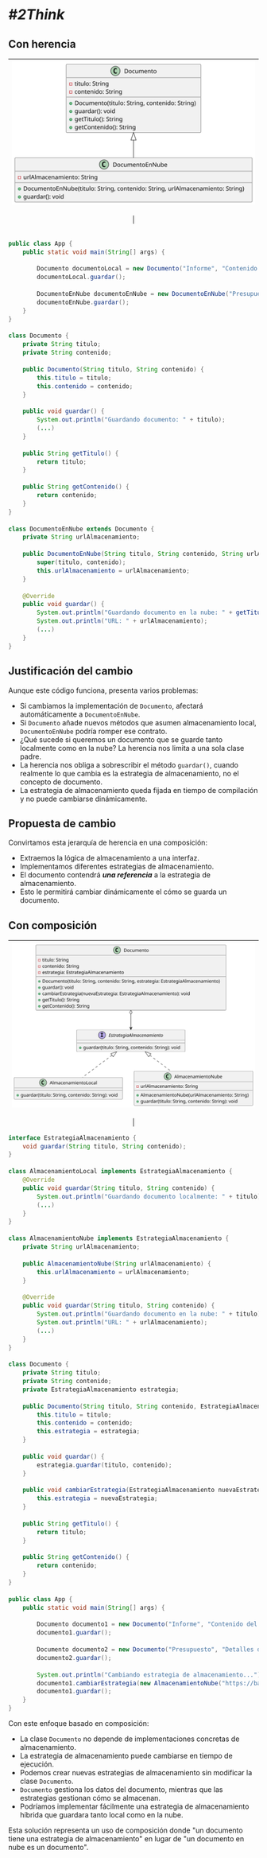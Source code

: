 # *#2Think*

## Con herencia

<div align=center>


|![](/images/modelosUML/ejemploHerenciaComposicionHERENCIA.svg)
|-
|

</div>

```java

public class App {
    public static void main(String[] args) {

        Documento documentoLocal = new Documento("Informe", "Contenido del informe");
        documentoLocal.guardar();
        
        DocumentoEnNube documentoEnNube = new DocumentoEnNube("Presupuesto", "Detalles del presupuesto", "https://cloud.example.com");
        documentoEnNube.guardar();
    }
}

class Documento {
    private String titulo;
    private String contenido;
    
    public Documento(String titulo, String contenido) {
        this.titulo = titulo;
        this.contenido = contenido;
    }
    
    public void guardar() {
        System.out.println("Guardando documento: " + titulo);
        (...)
    }
    
    public String getTitulo() {
        return titulo;
    }
    
    public String getContenido() {
        return contenido;
    }
}

class DocumentoEnNube extends Documento {
    private String urlAlmacenamiento;
    
    public DocumentoEnNube(String titulo, String contenido, String urlAlmacenamiento) {
        super(titulo, contenido);
        this.urlAlmacenamiento = urlAlmacenamiento;
    }
    
    @Override
    public void guardar() {
        System.out.println("Guardando documento en la nube: " + getTitulo());
        System.out.println("URL: " + urlAlmacenamiento);
        (...)
    }
}
```

## Justificación del cambio

Aunque este código funciona, presenta varios problemas:

- Si cambiamos la implementación de `Documento`, afectará automáticamente a `DocumentoEnNube`.
- Si `Documento` añade nuevos métodos que asumen almacenamiento local, `DocumentoEnNube` podría romper ese contrato.
- ¿Qué sucede si queremos un documento que se guarde tanto localmente como en la nube? La herencia nos limita a una sola clase padre.
- La herencia nos obliga a sobrescribir el método `guardar()`, cuando realmente lo que cambia es la estrategia de almacenamiento, no el concepto de documento.
- La estrategia de almacenamiento queda fijada en tiempo de compilación y no puede cambiarse dinámicamente.

## Propuesta de cambio

Convirtamos esta jerarquía de herencia en una composición:

- Extraemos la lógica de almacenamiento a una interfaz.
- Implementamos diferentes estrategias de almacenamiento.
- El documento contendrá ***una referencia*** a la estrategia de almacenamiento.
- Esto le permitirá cambiar dinámicamente el cómo se guarda un documento.

## Con composición

<div align=center>


|![](/images/modelosUML/ejemploHerenciaComposicionCOMPOSICION.svg)
|-
|

</div>

```java
interface EstrategiaAlmacenamiento {
    void guardar(String titulo, String contenido);
}

class AlmacenamientoLocal implements EstrategiaAlmacenamiento {
    @Override
    public void guardar(String titulo, String contenido) {
        System.out.println("Guardando documento localmente: " + titulo);
        (...)
    }
}

class AlmacenamientoNube implements EstrategiaAlmacenamiento {
    private String urlAlmacenamiento;
    
    public AlmacenamientoNube(String urlAlmacenamiento) {
        this.urlAlmacenamiento = urlAlmacenamiento;
    }
    
    @Override
    public void guardar(String titulo, String contenido) {
        System.out.println("Guardando documento en la nube: " + titulo);
        System.out.println("URL: " + urlAlmacenamiento);
        (...)
    }
}

class Documento {
    private String titulo;
    private String contenido;
    private EstrategiaAlmacenamiento estrategia;
    
    public Documento(String titulo, String contenido, EstrategiaAlmacenamiento estrategia) {
        this.titulo = titulo;
        this.contenido = contenido;
        this.estrategia = estrategia;
    }
    
    public void guardar() {
        estrategia.guardar(titulo, contenido);
    }
    
    public void cambiarEstrategia(EstrategiaAlmacenamiento nuevaEstrategia) {
        this.estrategia = nuevaEstrategia;
    }
    
    public String getTitulo() {
        return titulo;
    }
    
    public String getContenido() {
        return contenido;
    }
}

public class App {
    public static void main(String[] args) {
        
        Documento documento1 = new Documento("Informe", "Contenido del informe", new AlmacenamientoLocal());
        documento1.guardar();
        
        Documento documento2 = new Documento("Presupuesto", "Detalles del presupuesto", new AlmacenamientoNube("https://cloud.example.com"));
        documento2.guardar();
        
        System.out.println("Cambiando estrategia de almacenamiento...");
        documento1.cambiarEstrategia(new AlmacenamientoNube("https://backup.example.com"));
        documento1.guardar();        
    }
}
```

Con este enfoque basado en composición:

- La clase `Documento` no depende de implementaciones concretas de almacenamiento.
- La estrategia de almacenamiento puede cambiarse en tiempo de ejecución.
- Podemos crear nuevas estrategias de almacenamiento sin modificar la clase `Documento`.
- `Documento` gestiona los datos del documento, mientras que las estrategias gestionan cómo se almacenan.
- Podríamos implementar fácilmente una estrategia de almacenamiento híbrida que guardara tanto local como en la nube.

Esta solución representa un uso de composición donde "un documento tiene una estrategia de almacenamiento" en lugar de "un documento en nube es un documento".